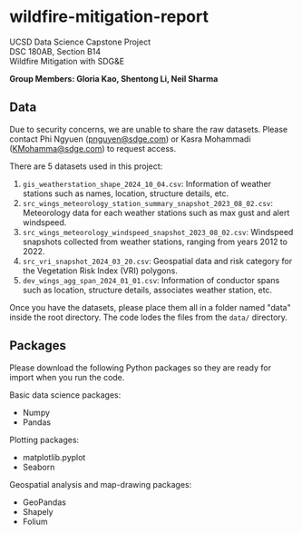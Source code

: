# wildfire-mitigation-report
UCSD Data Science Capstone Project \
DSC 180AB, Section B14 \
Wildfire Mitigation with SDG&amp;E

**Group Members: Gloria Kao, Shentong Li, Neil Sharma**

## Data

Due to security concerns, we are unable to share the raw datasets. Please contact Phi Ngyuen (pnguyen@sdge.com) or Kasra Mohammadi (KMohamma@sdge.com) to request access. 

There are 5 datasets used in this project:
1. `gis_weatherstation_shape_2024_10_04.csv`: Information of weather stations such as names, location, structure details, etc.
2. `src_wings_meteorology_station_summary_snapshot_2023_08_02.csv`: Meteorology data for each weather stations such as max gust and alert windspeed. 
3. `src_wings_meteorology_windspeed_snapshot_2023_08_02.csv`: Windspeed snapshots collected from weather stations, ranging from years 2012 to 2022. 
4. `src_vri_snapshot_2024_03_20.csv`: Geospatial data and risk category for the Vegetation Risk Index (VRI) polygons.
5. `dev_wings_agg_span_2024_01_01.csv`: Information of conductor spans such as location, structure details, associates weather station, etc.

Once you have the datasets, please place them all in a folder named "data" inside the root directory. The code lodes the files from the `data/` directory.

## Packages

Please download the following Python packages so they are ready for import when you run the code. 

Basic data science packages:
- Numpy 
- Pandas

Plotting packages: 
- matplotlib.pyplot
- Seaborn

Geospatial analysis and map-drawing packages: 
- GeoPandas
- Shapely
- Folium
